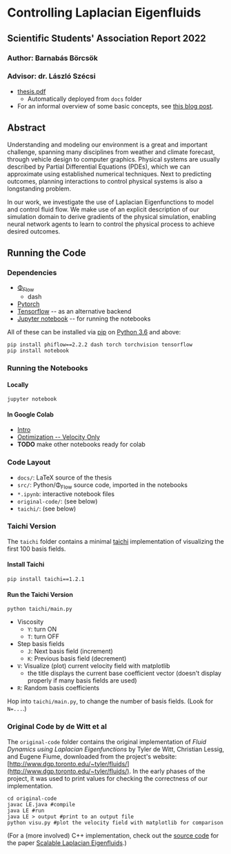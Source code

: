 # Controlling Laplacian Eigenfluids
## Scientific Students' Association Report 2022
### Author: Barnabás Börcsök
### Advisor: dr. László Szécsi 

- [thesis.pdf](https://bobarna.github.io/eigenfluid-control/thesis.pdf)
    - Automatically deployed from `docs` folder
- For an informal overview of some basic concepts, see [this blog post](https://barnabasborcsok.com/posts/eigenfluid-control/).

## Abstract
Understanding and modeling our environment is a great and important challenge,
spanning many disciplines from weather and climate forecast, through vehicle
design to computer graphics. Physical systems are usually described by Partial
Differential Equations (PDEs), which we can approximate using established
numerical techniques. Next to predicting outcomes, planning interactions to
control physical systems is also a longstanding problem.

In our work, we investigate the use of Laplacian Eigenfunctions to model and
control fluid flow. We make use of an explicit description of our simulation
domain to derive gradients of the physical simulation, enabling neural network
agents to learn to control the physical process to achieve desired outcomes.

## Running the Code

### Dependencies
- [Φ<sub>Flow</sub>](https://github.com/tum-pbs/PhiFlow)
    - dash
- [Pytorch](https://pytorch.org/)
- [Tensorflow](https://www.tensorflow.org/) -- as an alternative backend
- [Jupyter notebook](https://jupyter.org/install) -- for running the notebooks

All of these can be installed via [pip](https://pypi.org/project/pip/) on
[Python 3.6](https://www.python.org/downloads/) and above:
```
pip install phiflow==2.2.2 dash torch torchvision tensorflow
pip install notebook
```

### Running the Notebooks
#### Locally
```
jupyter notebook
```
#### In Google Colab
- [Intro](https://colab.research.google.com/github/bobarna/eigenfluid-control/blob/main/eigenfluid_intro.ipynb)
- [Optimization -- Velocity Only](https://colab.research.google.com/github/bobarna/eigenfluid-control/blob/main/eigenfluid-optimization-velocity-only.ipynb)
- **TODO** make other notebooks ready for colab

### Code Layout
- `docs/`: LaTeX source of the thesis
- `src/`: Python/Φ<sub>Flow</sub> source code, imported in the notebooks
- `*.ipynb`: interactive notebook files
- `original-code/`: (see below)
- `taichi/`: (see below)

### Taichi Version
The `taichi` folder contains a minimal [taichi](https://docs.taichi-lang.org/)
implementation of visualizing the first 100 basis fields.

#### Install Taichi
```
pip install taichi==1.2.1
```

#### Run the Taichi Version
```
python taichi/main.py
```
- Viscosity
    - `Y`: turn ON
    - `T`: turn OFF 
- Step basis fields
    - `J`: Next basis field (increment)
    - `K`: Previous basis field (decrement)
- `V`: Visualize (plot) current velocity field with matplotlib
    - the title displays the current base coefficient vector (doesn't display
        properly if many basis fields are used)
- `R`: Random basis coefficients

Hop into `taichi/main.py`, to change the number of basis fields. 
(Look for `N=...`.)

### Original Code by de Witt et al 
The `original-code` folder contains the original implementation of *Fluid
Dynamics using Laplacian Eigenfunctions* by Tyler de Witt, Christian Lessig, and
Eugene Fiume, downloaded from the project's website:
[http://www.dgp.toronto.edu/~tyler/fluids/](http://www.dgp.toronto.edu/~tyler/fluids/).
In the early phases of the project, it was used to print values for checking the
correctness of our implementation.
```
cd original-code
javac LE.java #compile 
java LE #run 
java LE > output #print to an output file
python visu.py #plot the velocity field with matplotlib for comparison
```

(For a (more involved) C++ implementation, check out the [source
code](https://bitbucket.org/cqd123123/eigenfluidrelease/src/release/) for the
paper [Scalable Laplacian
Eigenfluids](https://w2.mat.ucsb.edu/qiaodong/SIG18-EigenFluid/index.html).)


